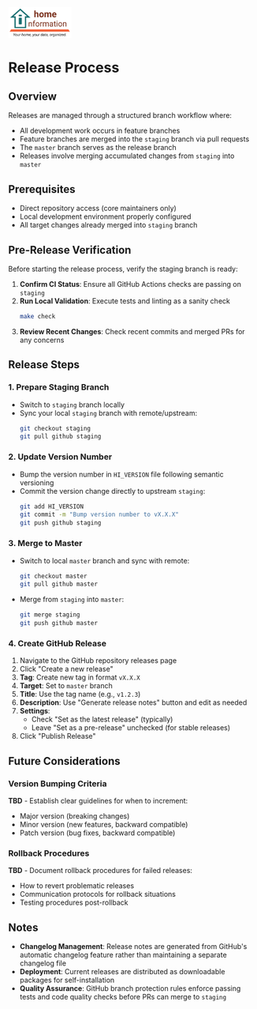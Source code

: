 <img src="../../src/hi/static/img/hi-logo-w-tagline-197x96.png" alt="Home Information Logo" width="128">

# Release Process

## Overview

Releases are managed through a structured branch workflow where:
- All development work occurs in feature branches
- Feature branches are merged into the `staging` branch via pull requests
- The `master` branch serves as the release branch
- Releases involve merging accumulated changes from `staging` into `master`

## Prerequisites

- Direct repository access (core maintainers only)
- Local development environment properly configured
- All target changes already merged into `staging` branch

## Pre-Release Verification

Before starting the release process, verify the staging branch is ready:

1. **Confirm CI Status**: Ensure all GitHub Actions checks are passing on `staging`
2. **Run Local Validation**: Execute tests and linting as a sanity check
   ```bash
   make check
   ```
3. **Review Recent Changes**: Check recent commits and merged PRs for any concerns

## Release Steps

### 1. Prepare Staging Branch
- Switch to `staging` branch locally
- Sync your local `staging` branch with remote/upstream:
  ```bash
  git checkout staging
  git pull github staging
  ```

### 2. Update Version Number
- Bump the version number in `HI_VERSION` file following semantic versioning
- Commit the version change directly to upstream `staging`:
  ```bash
  git add HI_VERSION
  git commit -m "Bump version number to vX.X.X"
  git push github staging
  ```

### 3. Merge to Master
- Switch to local `master` branch and sync with remote:
  ```bash
  git checkout master
  git pull github master
  ```
- Merge from `staging` into `master`:
  ```bash
  git merge staging
  git push github master
  ```

### 4. Create GitHub Release
1. Navigate to the GitHub repository releases page
2. Click "Create a new release"
3. **Tag**: Create new tag in format `vX.X.X`
4. **Target**: Set to `master` branch
5. **Title**: Use the tag name (e.g., `v1.2.3`)
6. **Description**: Use "Generate release notes" button and edit as needed
7. **Settings**: 
   - Check "Set as the latest release" (typically)
   - Leave "Set as a pre-release" unchecked (for stable releases)
8. Click "Publish Release"

## Future Considerations

### Version Bumping Criteria
**TBD** - Establish clear guidelines for when to increment:
- Major version (breaking changes)
- Minor version (new features, backward compatible)
- Patch version (bug fixes, backward compatible)

### Rollback Procedures
**TBD** - Document rollback procedures for failed releases:
- How to revert problematic releases
- Communication protocols for rollback situations
- Testing procedures post-rollback

## Notes

- **Changelog Management**: Release notes are generated from GitHub's automatic changelog feature rather than maintaining a separate changelog file
- **Deployment**: Current releases are distributed as downloadable packages for self-installation
- **Quality Assurance**: GitHub branch protection rules enforce passing tests and code quality checks before PRs can merge to `staging`

